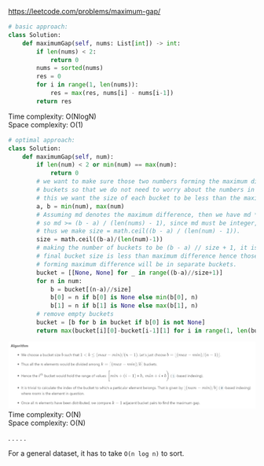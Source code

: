 <https://leetcode.com/problems/maximum-gap/>
```python
# basic approach:
class Solution:
    def maximumGap(self, nums: List[int]) -> int:
        if len(nums) < 2:
            return 0
        nums = sorted(nums)
        res = 0
        for i in range(1, len(nums)):
            res = max(res, nums[i] - nums[i-1])
        return res
```
Time complexity: O(NlogN)  
Space complexity: O(1)

```python
# optimal approach:
class Solution:
    def maximumGap(self, num):
        if len(num) < 2 or min(num) == max(num):
            return 0
        # we want to make sure those two numbers forming the maximum difference fall into separate 
        # buckets so that we do not need to worry about the numbers in the same bucket. To achieve 
        # this we want the size of each bucket to be less than the maximum difference.
        a, b = min(num), max(num)
        # Assuming md denotes the maximum difference, then we have md * (len(nums) - 1) >= b - a, 
        # so md >= (b - a) / (len(nums) - 1), since md must be integer, we get md >= math.ceil((b - a) / (len(num) - 1)), 
        # thus we make size = math.ceil((b - a) / (len(num) - 1)).
        size = math.ceil((b-a)/(len(num)-1))
        # making the number of buckets to be (b - a) // size + 1, it is guaranteed that the 
        # final bucket size is less than maximum difference hence those two numbers 
        # forming maximum difference will be in separate buckets.
        bucket = [[None, None] for _ in range((b-a)//size+1)]
        for n in num:
            b = bucket[(n-a)//size]
            b[0] = n if b[0] is None else min(b[0], n)
            b[1] = n if b[1] is None else max(b[1], n)
        # remove empty buckets
        bucket = [b for b in bucket if b[0] is not None]
        return max(bucket[i][0]-bucket[i-1][1] for i in range(1, len(bucket)))

```
![Algorithm](https://github.com/bigw660/Leetcode/blob/master/images/164.png)
Time complexity: O(N)  
Space complexity: O(N)

 . . . . . 
 
 For a general dataset, it has to take ```O(n log n)``` to sort.
